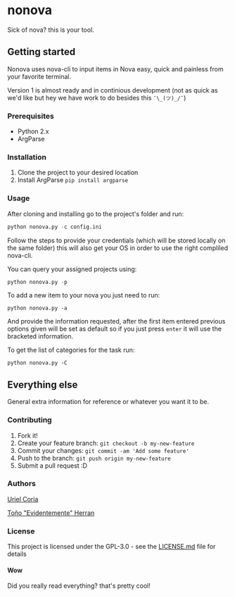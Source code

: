 # nonova
Sick of nova? this is your tool.

## Getting started
Nonova uses nova-cli to input items in Nova easy, quick and painless from your favorite terminal.

Version 1 is almost ready and in continious development
(not as quick as we'd like but hey we have work to do besides this `¯\_(ツ)_/¯`)

### Prerequisites

+ Python 2.x
+ ArgParse

### Installation

1. Clone the project to your desired location
2. Install ArgParse `pip install argparse`

### Usage

After cloning and installing go to the project's folder and run:
```python
python nonova.py -c config.ini
```
Follow the steps to provide your credentials (which will be stored locally on the same folder)
this will also get your OS in order to use the right compliled nova-cli.

You can query your assigned projects using:
```python
python nonova.py -p
```

To add a new item to your nova you just need to run:
```
python nonova.py -a
```
And provide the information requested, after the first item entered previous options given will be set as default
so if you just press `enter` it will use the bracketed information.

To get the list of categories for the task run:
```
python nonova.py -C
```

## Everything else
General extra information for reference or whatever you want it to be.

### Contributing

1. Fork it!
2. Create your feature branch: `git checkout -b my-new-feature`
3. Commit your changes: `git commit -am 'Add some feature'`
4. Push to the branch: `git push origin my-new-feature`
5. Submit a pull request :D

### Authors

[Uriel Coria](https://github.com/ucoria-itexico/ "lol you're already here")

[Toño "Evidentemente" Herran](https://github.com/antonioherran "his github")

### License

This project is licensed under the GPL-3.0 - see the [LICENSE.md](LICENSE.md) file for details

#### Wow
Did you really read everything? that's pretty cool!
